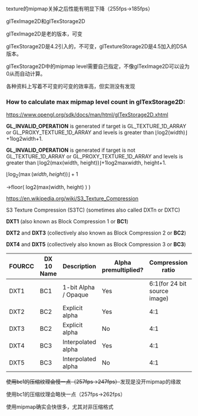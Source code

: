 texture的mipmap关掉之后性能有明显下降（255fps->185fps）

glTexImage2D和glTexStorage2D

glTexImage2D是老的版本，可变

glTexStorage2D是4.2引入的，不可变，glTextureStorage2D是4.5加入的DSA版本。

glTexStorage2D中的mipmap level需要自己指定，不像glTexImage2D可以设为0从而自动计算。

各种资料上写着不可变的可变的效率高，但实测没有发现

### How to calculate max mipmap level count in glTexStorage2D:

https://www.opengl.org/sdk/docs/man/html/glTexStorage2D.xhtml

**GL_INVALID_OPERATION** is generated if target is GL_TEXTURE_1D_ARRAY or GL_PROXY_TEXTURE_1D_ARRAY and levels is greater than ⌊log2(width)⌋+1log2width+1.

**GL_INVALID_OPERATION** is generated if target is not GL_TEXTURE_1D_ARRAY or GL_PROXY_TEXTURE_1D_ARRAY and levels is greater than ⌊log2(max(width, height))⌋+1log2maxwidth, height+1.

$\lfloor \log_2(\max(width, height)) \rfloor+1$

->floor( log2(max(width, height) ) )



https://en.wikipedia.org/wiki/S3_Texture_Compression

S3 Texture Compression (S3TC) (sometimes also called DXTn or DXTC)

**DXT1** (also known as Block Compression 1 or **BC1**)

**DXT2** and **DXT3** (collectively also known as Block Compression 2 or **BC2**)

**DXT4** and **DXT5** (collectively also known as Block Compression 3 or **BC3**)

| FOURCC | DX 10 Name | Description          | Alpha premultiplied? | Compression ratio            | Texture Type     |
| ------ | ---------- | -------------------- | -------------------- | ---------------------------- | ---------------- |
| DXT1   | BC1        | 1-bit Alpha / Opaque | Yes                  | 6:1(for 24 bit source image) | Simple non-alpha |
| DXT2   | BC2        | Explicit alpha       | Yes                  | 4:1                          | Sharp alpha      |
| DXT3   | BC2        | Explicit alpha       | No                   | 4:1                          | Sharp alpha      |
| DXT4   | BC3        | Interpolated alpha   | Yes                  | 4:1                          | Gradient alpha   |
| DXT5   | BC3        | Interpolated alpha   | No                   | 4:1                          | Gradient alpha   |



~~使用bc1的压缩纹理会慢一点（257fps->247fps）~~发现是没开mipmap的缘故

使用bc1的压缩纹理会略快一点（257fps->262fps）

使用mipmap确实会快很多，尤其对非压缩格式